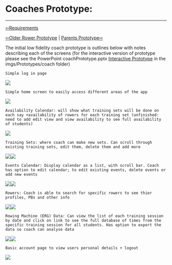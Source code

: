 # Coaches Prototype:

----------------------------------
[⇦Requirements](requirementgathering.md)

[⇦Older Rower Prototype](olderrowers.md) | [Parents Prototype⇨](parents.md)

The initial low fidelity coach prototype is outlines below with notes describing each of the screens
(for the interactive version of prototype please see the PowerPoint coachPrototype.pptx [Interactive Prototype](../imgs/Prototypes/Coach/coachPrototype.pptx) in the imgs/Prototypes/coach folder)

    Simple log in page
<img src="../imgs/Prototypes/Coach/coachLogin.png">

    Simple home screen to easily access different areas of the app
<img src="../imgs/Prototypes/Coach/coachHome.png">

    Availability Calendar: will show what training sets will be done on each say +availability of rowers for each training set (unfinished: need to add edit view and view availability to see full availability of students)
<img src="../imgs/Prototypes/Coach/coachAvailabilityCal.png">

    Training Sets: where coach can make new sets. Can scroll through existing training sets, edit them, delete them and add more
<img src="../imgs/Prototypes/Coach/coachTrainingSet.png"><img src="../imgs/Prototypes/Coach/coachTrainingSetEdit.png">

    Events Calendar: Display calendar as a list, with scroll bar. Coach has option to edit calendar; to edit existing events, delete events or add new events
<img src="../imgs/Prototypes/Coach/coachEventCal.png"><img src="../imgs/Prototypes/Coach/coachEventCalEdit.png">

    Rowers: Coach is able to search for specific rowers to see thier profiles, PBs and other info
<img src="../imgs/Prototypes/Coach/coachRowers.png"><img src="../imgs/Prototypes/Coach/coachRowersProfile.png">

    Rowing Machine (ERG) Data: Can view the list of each training session by date and click on link to see the full database of times from the specific training session for all students. Has option to export the data so coach can analyse data
<img src="../imgs/Prototypes/Coach/coachERG.png"><img src="../imgs/Prototypes/Coach/coachERGDate.png">

    Basic account page to view users personal details + logout
<img src="../imgs/Prototypes/Coach/coachAccount.png">